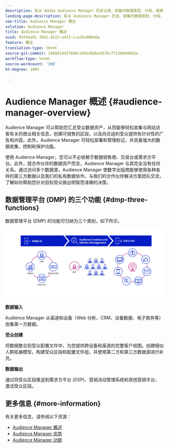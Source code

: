 ```yaml
---
description: 有关 Adobe Audience Manager 历史记录、收集的数据类型、分段、报表等的信息。
landing-page-description: 有关 Audience Manager 历史、收集的数据类型、分段、报告等的信息。
seo-title: Audience Manager 概述
solution: Audience Manager
title: Audience Manager 概述
uuid: 9334da91-3691-4223-a433-cca35a980a6e
feature: 概述
translation-type: tm+mt
source-git-commit: 348881dd2f880ca50140dbe5935cff138944003e
workflow-type: tm+mt
source-wordcount: '308'
ht-degree: 100%

---
```



# Audience Manager 概述 {#audience-manager-overview}

Audience Manager 可以帮助您汇总受众数据资产，从而能够轻松收集与网站访客有关的商业相关信息，创建可销售的区段，以及向合适的受众提供有针对性的广告和内容。此外，Audience Manager 可轻松部署和管理标记，并具备强大的数据收集、控制和保护功能。

使用 Audience Manager，您可以不必依赖于数据销售商、交易台或需求方平台。此外，就合作伙伴的数据资产而言，Audience Manager 与其完全没有任何关系。通过访问多个数据源，Audience Manager 使数字出版商能够使用各种各样的第三方数据以及我们的私有数据协作。与我们的合作伙伴解决方案团队交流，了解如何帮助您针对目标受众做出明智而准确的决策。

## 数据管理平台 (DMP) 的三个功能 {#dmp-three-functions}

数据管理平台 (DMP) 的功能可归纳为三个类别，如下所示。

![三个 DMP 功能的图像：数据输入、受众创建、数据输出](/help/using/overview/assets/dmp-functions.png)

**数据输入**

Audience Manager 从渠道和设备（Web 分析、CRM、设备数据、电子商务等）收集第一方数据。

**受众创建**

将数据整合到受众配置文件中，为您提供跨设备和渠道的完整客户视图。创建相似人群拓展模型，构建受众区段和配置文件组，并使用第二方和第三方数据源进行补充。

**数据输出**

通过将受众区段推送到需求方平台 (DSP)、营销活动管理系统和其他营销平台，激活受众区段。

## 更多信息 {#more-information}

有关更多信息，请参阅以下资源：
* [Audience Manager 概述](https://www.adobe.com/cn/analytics/audience-manager.html)
* [Audience Manager 优势](https://www.adobe.com/cn/analytics/audience-manager/benefits.html)
* [Audience Manager 功能](https://www.adobe.com/cn/analytics/audience-manager/features.html)


<!--

## History and Background {#history-and-background}

Audience Manager started as Demdex in 2008. It was acquired by Adobe Systems in 2011 and subsequently rebranded as Audience Manager.

## History {#history}

Since 2008, Audience Manager (formerly, [!UICONTROL Demdex]) has been a pioneer in the on-line audience management market. Audience Manager services power dynamic, multi-channel online data strategies. Our platform and services are used by an array of diverse industries from automobiles (AutoTrader), to airlines (American Airlines), and financial services companies (American Express). Audience Manager uses enterprise-level technology to provide the scale, reliability, analytics, and performance to help your business succeed online. Audience Manager integrates with the Adobe Experience Cloud to help you centralize, manage, and take action on your data assets across a growing number of digitally addressable channels.

## Audience Manager and its Data Management Platform (DMP) {#aam-dmp}

Audience Manager helps you manage your data pipeline. Our service is a catalyst that transforms generic users and raw data signals into actual audience segments used for multi-channel marketing efforts. Additionally, Audience Manager provides tools for tag management and audience analytics while simultaneously meeting the privacy and data security needs of clients and consumers.

![](assets/am_overview_80.png)


-->